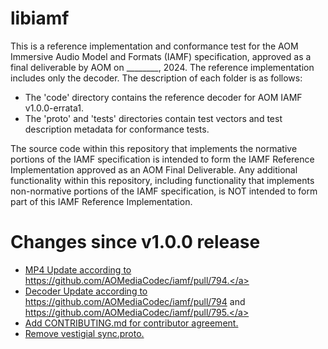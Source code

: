 # libiamf

This is a reference implementation and conformance test for the AOM Immersive Audio Model and Formats (IAMF) specification, approved as a final deliverable by AOM on ________, 2024.
The reference implementation includes only the decoder. The description of each folder is as follows:

- The 'code' directory contains the reference decoder for AOM IAMF v1.0.0-errata1.
- The 'proto' and 'tests' directories contain test vectors and test description metadata for conformance tests.

The source code within this repository that implements the normative portions of the IAMF specification is intended to form the IAMF Reference Implementation approved as an AOM Final Deliverable. Any additional functionality within this repository, including functionality that implements non-normative portions of the IAMF specification, is NOT intended to form part of this IAMF Reference Implementation.

# Changes since v1.0.0 release

- <a href="https://github.com/AOMediaCodec/libiamf/pull/82">MP4 Update according to https://github.com/AOMediaCodec/iamf/pull/794.</a>
- <a href="https://github.com/AOMediaCodec/libiamf/pull/81">Decoder Update according to https://github.com/AOMediaCodec/iamf/pull/794 and https://github.com/AOMediaCodec/iamf/pull/795.</a>
- <a href="https://github.com/AOMediaCodec/libiamf/pull/76">Add CONTRIBUTING.md for contributor agreement.</a>
- <a href="https://github.com/AOMediaCodec/libiamf/pull/72">Remove vestigial sync.proto.</a>
